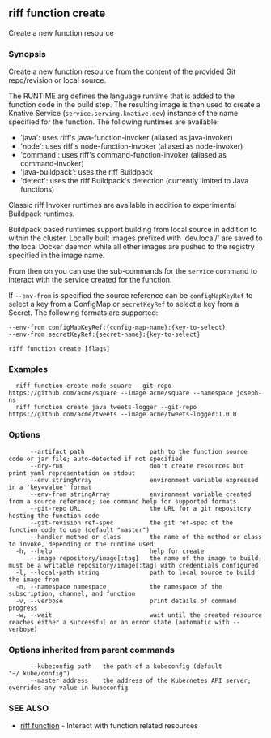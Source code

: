 ## riff function create

Create a new function resource

### Synopsis

Create a new function resource from the content of the provided Git repo/revision or local source.

The RUNTIME arg defines the language runtime that is added to the function code in the build step. The resulting image is then used to create a Knative Service (`service.serving.knative.dev`) instance of the name specified for the function. The following runtimes are available:

- 'java': uses riff's java-function-invoker (aliased as java-invoker)
- 'node': uses riff's node-function-invoker (aliased as node-invoker)
- 'command': uses riff's command-function-invoker (aliased as command-invoker)
- 'java-buildpack': uses the riff Buildpack 
- 'detect': uses the riff Buildpack's detection (currently limited to Java functions) 

Classic riff Invoker runtimes are available in addition to experimental Buildpack runtimes.

Buildpack based runtimes support building from local source in addition to within the cluster. Locally built images prefixed with 'dev.local/' are saved to the local Docker daemon while all other images are pushed to the registry specified in the image name.

From then on you can use the sub-commands for the `service` command to interact with the service created for the function.

If `--env-from` is specified the source reference can be `configMapKeyRef` to select a key from a ConfigMap or `secretKeyRef` to select a key from a Secret. The following formats are supported:

    --env-from configMapKeyRef:{config-map-name}:{key-to-select}
    --env-from secretKeyRef:{secret-name}:{key-to-select}


```
riff function create [flags]
```

### Examples

```
  riff function create node square --git-repo https://github.com/acme/square --image acme/square --namespace joseph-ns
  riff function create java tweets-logger --git-repo https://github.com/acme/tweets --image acme/tweets-logger:1.0.0
```

### Options

```
      --artifact path                  path to the function source code or jar file; auto-detected if not specified
      --dry-run                        don't create resources but print yaml representation on stdout
      --env stringArray                environment variable expressed in a 'key=value' format
      --env-from stringArray           environment variable created from a source reference; see command help for supported formats
      --git-repo URL                   the URL for a git repository hosting the function code
      --git-revision ref-spec          the git ref-spec of the function code to use (default "master")
      --handler method or class        the name of the method or class to invoke, depending on the runtime used
  -h, --help                           help for create
      --image repository/image[:tag]   the name of the image to build; must be a writable repository/image[:tag] with credentials configured
  -l, --local-path string              path to local source to build the image from
  -n, --namespace namespace            the namespace of the subscription, channel, and function
  -v, --verbose                        print details of command progress
  -w, --wait                           wait until the created resource reaches either a successful or an error state (automatic with --verbose)
```

### Options inherited from parent commands

```
      --kubeconfig path   the path of a kubeconfig (default "~/.kube/config")
      --master address    the address of the Kubernetes API server; overrides any value in kubeconfig
```

### SEE ALSO

* [riff function](riff_function.md)	 - Interact with function related resources

